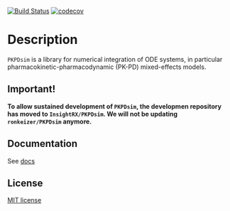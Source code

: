 [![Build Status](https://travis-ci.org/ronkeizer/PKPDsim.svg?branch=master)](https://travis-ci.org/ronkeizer/PKPDsim)
[![codecov](https://codecov.io/gh/ronkeizer/PKPKDsim/branch/master/graph/badge.svg)](https://codecov.io/gh/ronkeizer/PKPDsim)

# Description

`PKPDsim` is a library for numerical integration of ODE systems, in particular pharmacokinetic-pharmacodynamic (PK-PD) mixed-effects models.

## Important!

**To allow sustained development of `PKPDsim`, the developmen repository has moved to `InsightRX/PKPDsim`. We will not be updating `ronkeizer/PKPDsim` anymore.**

## Documentation

See [docs](http://pkpdsim.ronkeizer.com)

## License

[MIT license](http://opensource.org/licenses/MIT)
